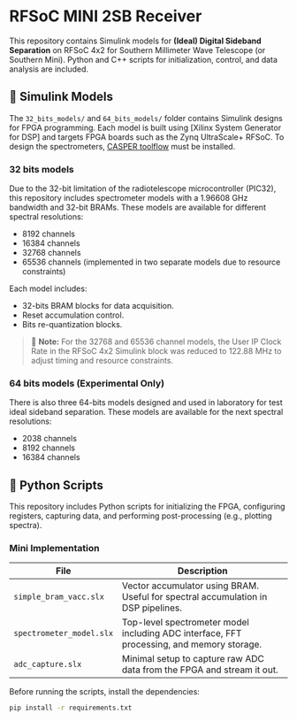 # RFSoC MINI 2SB Receiver
This repository contains Simulink models for **(Ideal) Digital Sideband Separation** on RFSoC 4x2 for Southern Millimeter Wave Telescope (or Southern Mini). Python and C++ scripts for initialization, control, and data analysis are included.

## 🧠 Simulink Models
The `32_bits_models/` and `64_bits_models/` folder contains Simulink designs for FPGA programming. Each model is built using [Xilinx System Generator for DSP] and targets FPGA boards such as the Zynq UltraScale+ RFSoC. To design the spectrometers, [CASPER toolflow](https://casper-toolflow.readthedocs.io/projects/tutorials/en/latest/tutorials/rfsoc/tut_getting_started.html) must be installed.

### 32 bits models
Due to the 32-bit limitation of the radiotelescope microcontroller (PIC32), this repository includes spectrometer models with a 1.96608 GHz bandwidth and 32-bit BRAMs. These models are available for different spectral resolutions:
- 8192 channels
- 16384 channels
- 32768 channels
- 65536 channels (implemented in two separate models due to resource constraints)

Each model includes:
- 32-bits BRAM blocks for data acquisition.
- Reset accumulation control.
- Bits re-quantization blocks.

> 🔧 **Note:** For the 32768 and 65536 channel models, the User IP Clock Rate in the RFSoC 4x2 Simulink block was reduced to 122.88 MHz to adjust timing and resource constraints.

### 64 bits models (Experimental Only)
There is also three 64-bits models designed and used in laboratory for test ideal sideband separation. These models are available for the next spectral resolutions:
- 2038 channels
- 8192 channels
- 16384 channels
## 🐍 Python Scripts

This repository includes Python scripts for initializing the FPGA, configuring registers, capturing data, and performing post-processing (e.g., plotting spectra).

### Mini Implementation

| File | Description |
|------|-------------|
| `simple_bram_vacc.slx` | Vector accumulator using BRAM. Useful for spectral accumulation in DSP pipelines. |
| `spectrometer_model.slx` | Top-level spectrometer model including ADC interface, FFT processing, and memory storage. |
| `adc_capture.slx` | Minimal setup to capture raw ADC data from the FPGA and stream it out. |

Before running the scripts, install the dependencies:

```bash
pip install -r requirements.txt
